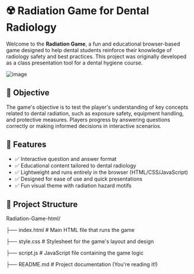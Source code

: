 # ☢️ Radiation Game for Dental Radiology

Welcome to the **Radiation Game**, a fun and educational browser-based game designed to help dental students reinforce their knowledge of radiology safety and best practices. This project was originally developed as a class presentation tool for a dental hygiene course.

![image](https://github.com/user-attachments/assets/83eaf996-0c5e-4af5-bcc1-bae8cd198347)


## 🎯 Objective

The game's objective is to test the player's understanding of key concepts related to dental radiation, such as exposure safety, equipment handling, and protective measures. Players progress by answering questions correctly or making informed decisions in interactive scenarios.

## 🚀 Features

- ✅ Interactive question and answer format  
- ✅ Educational content tailored to dental radiology  
- ✅ Lightweight and runs entirely in the browser (HTML/CSS/JavaScript)  
- ✅ Designed for ease of use and quick presentations  
- ✅ Fun visual theme with radiation hazard motifs

## 📁 Project Structure

Radiation-Game-html/

├── index.html        # Main HTML file that runs the game

├── style.css         # Stylesheet for the game's layout and design

├── script.js         # JavaScript file containing the game logic

├── README.md         # Project documentation (You're reading it!)
